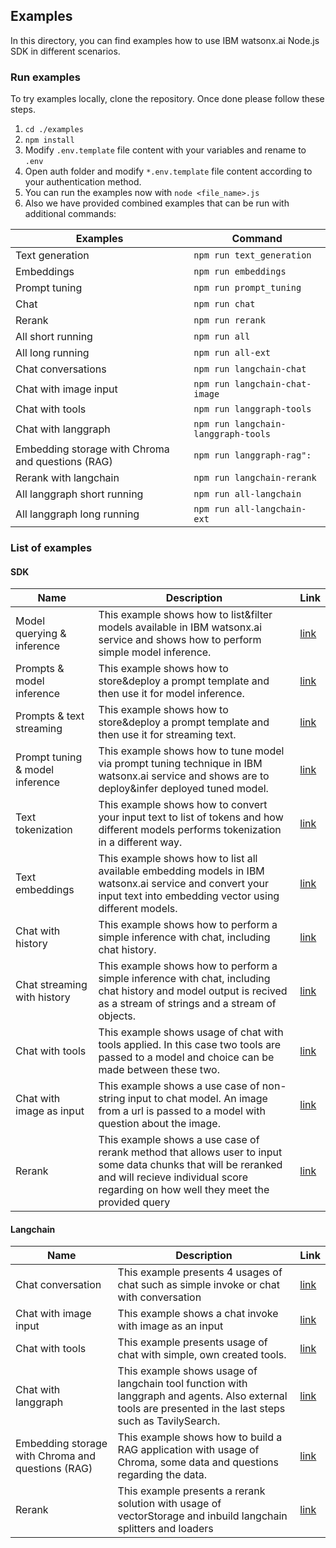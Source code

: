 ## Examples

In this directory, you can find examples how to use IBM watsonx.ai Node.js SDK in different scenarios.

### Run examples

To try examples locally, clone the repository. Once done please follow these steps.
1. ```cd ./examples```
2. ```npm install```
3. Modify ```.env.template``` file content with your variables and rename to ```.env```
4. Open auth folder and modify ```*.env.template``` file content according to your authentication method.
5. You can run the examples now with ```node <file_name>.js```
6. Also we have provided combined examples that can be run with additional commands:

| Examples | Command |
|---|---|
| Text generation | ```npm run text_generation``` |
| Embeddings | ```npm run embeddings``` |
| Prompt tuning | ```npm run prompt_tuning``` |
| Chat | ```npm run chat``` |
| Rerank| ```npm run rerank``` |
| All short running | ```npm run all``` |
| All long running | ```npm run all-ext``` |
| Chat conversations | ```npm run langchain-chat``` |
| Chat with image input | ```npm run langchain-chat-image``` |
| Chat with tools | ```npm run langgraph-tools``` |
| Chat with langgraph | ```npm run langchain-langgraph-tools``` |
| Embedding storage with Chroma and questions (RAG) | ```npm run langgraph-rag":``` |
| Rerank with langchain | ```npm run langchain-rerank``` |
| All langgraph short running | ```npm run all-langchain``` |
| All langgraph long running | ```npm run all-langchain-ext``` |


### List of examples
#### SDK
| Name | Description | Link |
|---|---|---|
| Model querying & inference | This example shows how to list&filter models available in IBM watsonx.ai service and shows how to perform simple model inference. | [link](./src/sdk/example_list_models_and_generate_text.ts) |
| Prompts & model inference | This example shows how to store&deploy a prompt template and then use it for model inference. | [link](./src/sdk/example_prompt_generate_text.ts) |
| Prompts & text streaming | This example shows how to store&deploy a prompt template and then use it for streaming text. | [link](./src/sdk/example_prompt_generate_stream_text.ts) |
| Prompt tuning & model inference | This example shows how to tune model via prompt tuning technique in IBM watsonx.ai service and shows are to deploy&infer deployed tuned model. | [link](./src/sdk/example_prompt_tuning.ts) |
| Text tokenization  | This example shows how to convert your input text to list of tokens and how different models performs tokenization in a different way. | [link](./src/sdk/example_tokenize_input.ts) |
| Text embeddings  | This example shows how to list all available embedding models in IBM watsonx.ai service and convert your input text into embedding vector using different models. | [link](./src/sdk/example_generate_embeddings.ts) |
| Chat with history | This example shows how to perform a simple inference with chat, including chat history. | [link](./src/sdk/example_chat.ts) |
| Chat streaming with history  | This example shows how to perform a simple inference with chat, including chat history and model output is recived as a stream of strings and a stream of objects. | [link](./src/sdk/example_chat_stream.ts) |
| Chat with tools  | This example shows usage of chat with tools applied. In this case two tools are passed to a model and choice can be made between these two. | [link](./src/sdk/example_chat_tools.ts) |
| Chat with image as input  | This example shows a use case of non-string input to chat model. An image from a url is passed to a model with question about the image. | [link](./src/sdk/example_chat_image.ts) |
| Rerank | This example shows a use case of rerank method that allows user to input some data chunks that will be reranked and will recieve individual score regarding on how well they meet the provided query | [link](./src/sdk/example_rerank.ts) |

#### Langchain

| Name | Description | Link |
|---|---|---|
| Chat conversation | This example presents 4 usages of chat such as simple invoke or chat with conversation | [link](./src/external/langchain/chat_conversation.ts) |
| Chat with image input | This example shows a chat invoke with image as an input | [link](./src/external/langchain/chat_image.ts) |
| Chat with tools | This example presents usage of chat with simple, own created tools.| [link](./src/external//langchain/chat_tools.ts) |
| Chat with langgraph | This example shows usage of langchain tool function with langgraph and agents. Also external tools are presented in the last steps such as TavilySearch. | [link](./src/external/langchain/chat_langgraph.ts) |
| Embedding storage with Chroma and questions (RAG) | This example shows how to build a RAG application with usage of Chroma, some data and questions regarding the data. | [link](./src/sdk/example_tokenize_input.ts) |
| Rerank | This example presents a rerank solution with usage of vectorStorage and inbuild langchain splitters and loaders | [link](./src/external/langchain/rerank.ts) |

